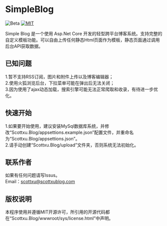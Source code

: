 # SimpleBlog
![Beta](https://img.shields.io/badge/version-beta-red.svg)
[![MIT](https://img.shields.io/packagist/l/doctrine/orm.svg)](https://mit-license.org/)

Simple Blog 是一个使用 Asp.Net Core 开发的轻型跨平台博客系统。支持完整的自定义模板功能。可以自由上传任何静态Html页面作为模板，静态页面通过调用后台API获取数据。

## 已知问题
1.暂不支持RSS订阅，图片和附件上传以及博客编辑器；<br/>
2.使用火狐浏览后台，下拉菜单可能在弹出后无法关闭；<br/>
3.因为使用了ajax动态加载，搜索引擎可能无法正常爬取和收录，有待进一步优化。

## 快速开始
1.如果要开始使用，建议安装MySql数据库系统，并修改“Scottxu.Blog/appsettions.example.json”配置文件，并重命名为“Scottxu.Blog/appsettions.json”。<br/>
2.请手动创建“Scottxu.Blog/upload”文件夹，否则系统无法初始化。

## 联系作者
如果有任何问题请写Issus。<br/>
Email：scottxu@scottxublog.com

## 版权说明
本程序使用并遵循MIT开源许可，所引用的开源代码都在“Scottxu.Blog/wwwroot/sys/license.html”中声明。